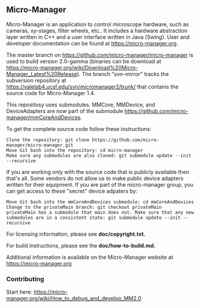 ## Micro-Manager 

Micro-Manager is an application to control microscope hardware, such as cameras, xy-stages, filter wheels, etc..  It includes a hardware abstraction layer written in C++ and a user interface written in Java (Swing).  User and developer documentation can be found at https://micro-manager.org.

The master branch on https://github.com/micro-manager/micro-manager is used to build version 2.0-gamma (binaries can be download at https://micro-manager.org/wiki/Download%20Micro-Manager_Latest%20Release). The branch "svn-mirror" tracks the subversion repository at https://valelab4.ucsf.edu/svn/micromanager2/trunk/ that contains the source code for Micro-Manager 1.4.  

This repositosy uses submodules.  MMCore, MMDevice, and DeviceAdapters are now part of the submodule https://github.com/micro-manager/mmCoreAndDevices.  

To get the complete source code follow these instructions:

    Clone the repository: git clone https://github.com/micro-manager/micro-manager.git
    Move Git bash into the repository: cd micro-manager
    Make sure any submodules are also cloned: git submodule update --init --recursive

If you are working only with the source code that is publicly available then that's all. Some vendors do not allow us to make public device adapters written for their equipment.  If you are part of the micro-manager group, you can get access to these "secret" device adpaters by:

    Move Git bash into the mmCoreAndDevices submodule: cd mmCoreAndDevices
    Change to the privateMain branch: git checkout privateMain
    privateMain has a submodule that main does not. Make sure that any new submodules are in a consistent state: git submodule update --init --recursive


For licensing information, please see **doc/copyright.txt.**

For build instructions, please see the **doc/how-to-build.md.**

Additional information is available on the Micro-Manager website at
https://micro-manager.org

### Contributing  
Start here: https://micro-manager.org/wiki/How_to_debug_and_develop_MM2.0
